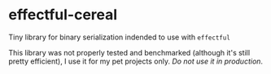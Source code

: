 # effectful-cereal

Tiny library for binary serialization indended to use with `effectful`

This library was not properly tested and benchmarked (although it's still pretty efficient), I use it for my pet projects only. *Do not use it in production*.

